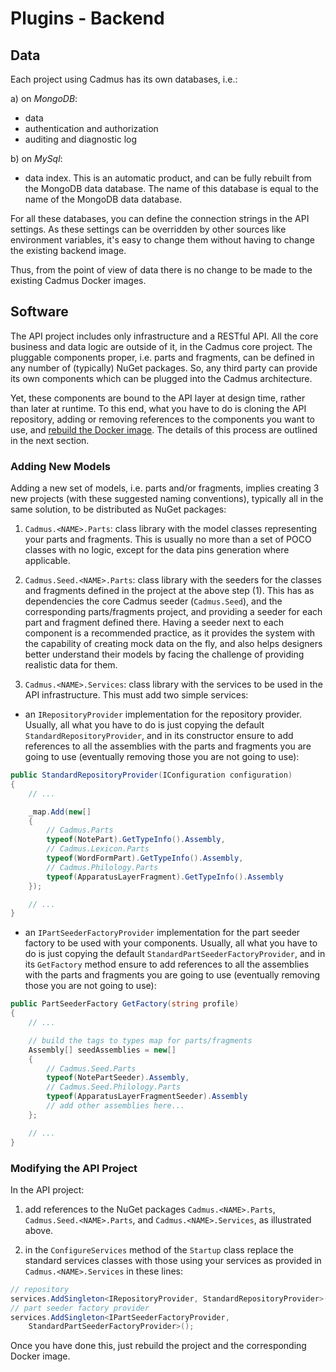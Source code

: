 # Plugins - Backend

## Data

Each project using Cadmus has its own databases, i.e.:

a) on *MongoDB*:

- data
- authentication and authorization
- auditing and diagnostic log

b) on *MySql*:

- data index. This is an automatic product, and can be fully rebuilt from the MongoDB data database. The name of this database is equal to the name of the MongoDB data database.

For all these databases, you can define the connection strings in the API settings. As these settings can be overridden by other sources like environment variables, it's easy to change them without having to change the existing backend image.

Thus, from the point of view of data there is no change to be made to the existing Cadmus Docker images.

## Software

The API project includes only infrastructure and a RESTful API. All the core business and data logic are outside of it, in the Cadmus core project. The pluggable components proper, i.e. parts and fragments, can be defined in any number of (typically) NuGet packages. So, any third party can provide its own components which can be plugged into the Cadmus architecture.

Yet, these components are bound to the API layer at design time, rather than later at runtime. To this end, what you have to do is cloning the API repository, adding or removing references to the components you want to use, and [rebuild the Docker image](../deploy/docker-build.md). The details of this process are outlined in the next section.

### Adding New Models

Adding a new set of models, i.e. parts and/or fragments, implies creating 3 new projects (with these suggested naming conventions), typically all in the same solution, to be distributed as NuGet packages:

1. `Cadmus.<NAME>.Parts`: class library with the model classes representing your parts and fragments. This is usually no more than a set of POCO classes with no logic, except for the data pins generation where applicable.

2. `Cadmus.Seed.<NAME>.Parts`: class library with the seeders for the classes and fragments defined in the project at the above step (1). This has as dependencies the core Cadmus seeder (`Cadmus.Seed`), and the corresponding parts/fragments project, and providing a seeder for each part and fragment defined there. Having a seeder next to each component is a recommended practice, as it provides the system with the capability of creating mock data on the fly, and also helps designers better understand their models by facing the challenge of providing realistic data for them.

3. `Cadmus.<NAME>.Services`: class library with the services to be used in the API infrastructure. This must add two simple services:

- an `IRepositoryProvider` implementation for the repository provider. Usually, all what you have to do is just copying the default `StandardRepositoryProvider`, and in its constructor ensure to add references to all the assemblies with the parts and fragments you are going to use (eventually removing those you are not going to use):

```cs
public StandardRepositoryProvider(IConfiguration configuration)
{
    // ...

    _map.Add(new[]
    {
        // Cadmus.Parts
        typeof(NotePart).GetTypeInfo().Assembly,
        // Cadmus.Lexicon.Parts
        typeof(WordFormPart).GetTypeInfo().Assembly,
        // Cadmus.Philology.Parts
        typeof(ApparatusLayerFragment).GetTypeInfo().Assembly
    });

    // ...
}
```

- an `IPartSeederFactoryProvider` implementation for the part seeder factory to be used with your components. Usually, all what you have to do is just copying the default `StandardPartSeederFactoryProvider`, and in its `GetFactory` method ensure to add references to all the assemblies with the parts and fragments you are going to use (eventually removing those you are not going to use):

```cs
public PartSeederFactory GetFactory(string profile)
{
    // ...

    // build the tags to types map for parts/fragments
    Assembly[] seedAssemblies = new[]
    {
        // Cadmus.Seed.Parts
        typeof(NotePartSeeder).Assembly,
        // Cadmus.Seed.Philology.Parts
        typeof(ApparatusLayerFragmentSeeder).Assembly
        // add other assemblies here...
    };

    // ...
}
```

### Modifying the API Project

In the API project:

1. add references to the NuGet packages `Cadmus.<NAME>.Parts`, `Cadmus.Seed.<NAME>.Parts`, and `Cadmus.<NAME>.Services`, as illustrated above.

2. in the `ConfigureServices` method of the `Startup` class replace the standard services classes with those using your services as provided in `Cadmus.<NAME>.Services` in these lines:

```cs
// repository
services.AddSingleton<IRepositoryProvider, StandardRepositoryProvider>();
// part seeder factory provider
services.AddSingleton<IPartSeederFactoryProvider,
    StandardPartSeederFactoryProvider>();
```

Once you have done this, just rebuild the project and the corresponding Docker image.
